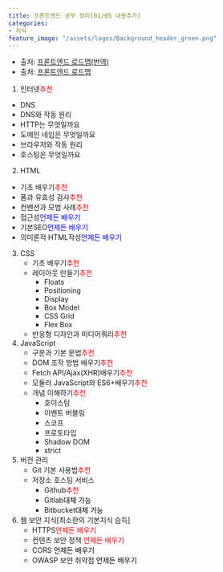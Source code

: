 ```yaml
---
title: 프론트엔드 공부 정리[01/05 내용추가]
categories:
- 지식
feature_image: "/assets/logos/Background_header_green.png"
---
```

* 출처: [프론트엔드 로드맵(번역)](https://github.com/devJang/developer-roadmap)
* 출처: [프론트엔드 로드맵](http://roadmap.sh)
1. 인터넷<span style="color:red">추천</span>
  - DNS
  - DNS와 작동 원리
  - HTTP는 무엇일까요
  - 도메인 네임은 무엇일까요
  - 브라우저와 작동 원리
  - 호스팅은 무엇일까요
2. HTML
  - 기초 배우기<span style="color:red">추천</span>
  - 폼과 유효성 검사<span style="color:red">추천</span>
  - 컨벤션과 모범 사례<span style="color:red">추천</span>
  - 접근성<span style="color:blue">언제든 배우기</span>
  - 기본SEO<span style="color:blue">언제든 배우기</span>
  - 의미론적 HTML작성<span style="color:blue">언제든 배우기</span>
3. CSS
    - 기초 배우기<span style="color:red">추천</span>
    - 레이아웃 만들기<span style="color:red">추천</span>
      - Floats
      - Positioning
      - Display
      - Box Model
      - CSS Grid
      - Flex Box
    - 반응형 디자인과 미디어쿼리<span style="color:red">추천</span>
4. JavaScript
   - 구문과 기본 문법<span style="color:red">추천</span>
   - DOM 조작 방법 배우기<span style="color:red">추천</span>
   - Fetch API/Ajax(XHR)배우기<span style="color:red">추천</span>
   - 모듈러 JavaScript와 ES6+배우기<span style="color:red">추천</span>
   - 개념 이해하기<span style="color:red">추천</span>
     + 호이스팅
     + 이벤트 버블링
     + 스코프
     + 프로토타입
     + Shadow DOM
     + strict  
5. 버전 관리
   - Git 기본 사용법<span style="color:red">추천</span>  
   - 저장소 호스팅 서비스  
     + Github<span style="color:red">추천</span>  
     + Gitlab<span style="color:black">대체 가능</span>
     + Bitbucket<span style="color:black">대체 가능</span>  
6. 웹 보안 지식[최소한의 기본지식 습득]  
   - HTTPS<span style="color:red">언제든 배우기</span>  
   - 컨텐츠 보안 정책 <span style="color:red">언제든 배우기</span>  
   - CORS <span style="color:black">언제든 배우기</span>  
   - OWASP 보얀 취약점 <span style="color:black">언제든 배우기</span>  
